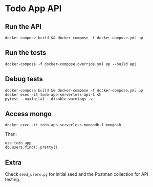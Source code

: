 # Todo App API

## Run the API

```
docker-compose build && docker-compose -f docker-compose.yml up
```

## Run the tests

```
docker-compose -f docker-compose.override.yml up --build api
```

## Debug tests

```
docker-compose build && docker-compose -f docker-compose.yml up
docker exec -it todo-app-serverless-api-1 sh
pytest --maxfail=1 --disable-warnings -v
```

## Access mongo

```
docker exec -it todo-app-serverless-mongodb-1 mongosh
```

Then:

```
use todo_app
db.users.find().pretty()
```

## Extra

Check `seed_users.py` for initial seed and the Postman collection for API testing.